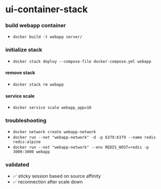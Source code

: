 # ui-container-stack

### build webapp container
- `docker build -t webapp server/`
### initialize stack
- `docker stack deploy --compose-file docker-compose.yml webapp`
#### remove stack
- `docker stack rm webapp`	
#### service scale
- `docker service scale webapp_app=10`
### troubleshooting
- `docker network create webapp-network`
- `docker run --net "webapp-network" -d -p 6379:6379 --name redis redis:alpine`
- `docker run --net "webapp-network" --env REDIS_HOST=redis -p 3000:3000 webapp`
### validated
- :white_check_mark: sticky session based on source affinity
- :white_check_mark: reconnection after scale down
